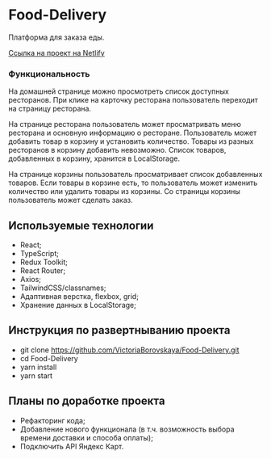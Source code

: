 # Food-Delivery
Платформа для заказа еды.

[Сcылка на проект на Netlify](https://fooddelivery-site.netlify.app)

### Функциональность 
На домашней странице можно просмотреть список доступных ресторанов. При клике на карточку ресторана пользователь переходит на страницу ресторана.

На странице ресторана пользователь может просматривать меню ресторана и основную информацию о ресторане. Пользователь может добавить товар в корзину и установить количество. Товары из разных ресторанов в корзину добавить невозможно. Список товаров, добавленных в корзину, хранится в LocalStorage.

На странице корзины пользователь просматривает список добавленных товаров. Если товары в корзине есть, то пользователь может изменить количество или удалить товары из корзины. Со страницы корзины пользователь может сделать заказ.

## Используемые технологии
* React;
* TypeScript;
* Redux Toolkit;
* React Router;
* Axios;
* TailwindCSS/classnames;
* Aдаптивная верстка, flexbox, grid;
* Хранение данных в LocalStorage;

## Инструкция по развертныванию проекта
* git clone https://github.com/VictoriaBorovskaya/Food-Delivery.git
* cd Food-Delivery
* yarn install
* yarn start

## Планы по доработке проекта
* Рефакторинг кода;
* Добавление нового функционала (в т.ч. возможность выбора времени доставки и способа оплаты);
* Подключить API Яндекс Карт.

